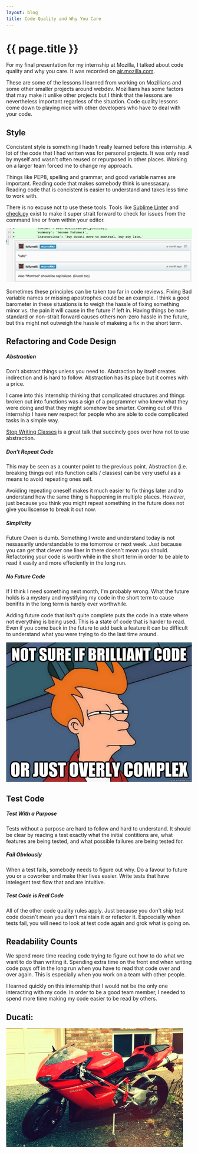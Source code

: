 ```yaml
---
layout: blog
title: Code Quality and Why You Care
---
```


{{ page.title }}
================

For my final presentation for my internship at Mozilla, I talked about code quality and why you care. It was recorded on [air.mozilla.com][0].

These are some of the lessons I learned from working on Mozillians and some other smaller projects around webdev. Mozillians has some factors that may make it unlike other projects but I think that the lessons are nevertheless important regarless of the situation. Code quality lessons come down to playing nice with other developers who have to deal with your code.

[0]: https://air.mozilla.org/
## Style ##
Concistent style is something I hadn't really learned before this internship. A lot of the code that I had written was for personal projects. It was only read by myself and wasn't often reused or repurposed in other places. Working on a larger team forced me to change my approach.

Things like PEP8, spelling and grammar, and good variable names are important. Reading code that makes somebody think is unessasary. Reading code that is concistent is easier to understand and takes less time to work with.

There is no excuse not to use these tools. Tools like [Sublime Linter][1] and [check.py][2] exist to make it super strait forward to check for issues from the command line or from within your editor.

![latte][3]

Sometimes these principles can be taken too far in code reviews. Fixing Bad variable names or missing apostrophes could be an example. I think a good barometer in these situations is to weigh the hassle of fixing something minor vs. the pain it will cause in the future if left in. Having things be non-standard or non-strait forward causes others non-zero hassle in the future, but this might not outweigh the hassle of makeing a fix in the short term.


[1]: https://github.com/Kronuz/SublimeLinter
[2]: https://github.com/jbalogh/check
[3]: /blog/media/2012-04-26-code-style/late.png

## Refactoring and Code Design ##
##### Abstraction #####
Don't abstract things unless you need to. Abstraction by itself creates indirection and is hard to follow. Abstraction has its place but it comes with a price.

I came into this internship thinking that complicated structures and things broken out into functions was a sign of a programmer who knew what they were doing and that they might somehow be smarter. Coming out of this internship I have new respect for people who are able to code complicated tasks in a simple way.

[Stop Writing Classes][4] is a great talk that succincly goes over how not to use abstraction.

[4]: http://pyvideo.org/video/880/stop-writing-classes

##### Don't Repeat Code #####
This may be seen as a counter point to the previous point. Abstraction (i.e. breaking things out into function calls / classes) can be very useful as a means to avoid repeating ones self.

Avoiding repeating oneself makes it much easier to fix things later and to understand how the same thing is happening in multiple places. However, just because you think you might repeat something in the future does not give you liscense to break it out now.

##### Simplicity #####
Future Owen is dumb. Something I wrote and understand today is not nessasarily understandable to me tomorrow or next week. Just because you can get that clever one liner in there doesn't mean you should. Refactoring your code is worth while in the short term  in order to be able to read it easily and more effeciently in the long run.

##### No Future Code #####
If I think I need something next month, I'm probably wrong. What the future holds is a mystery and mystifying my code in the short term to cause benifits in the long term is hardly ever worthwhile.

Adding future code that isn't quite complete puts the code in a state where not everything is being used. This is a state of code that is harder to read. Even if you come back in the future to add back a feature it can be difficult to understand what you were trying to do the last time around.

![latte][5]

[5]: /blog/media/2012-04-26-code-style/brilliant.jpg

## Test Code ##
##### Test With a Purpose #####
Tests without a purpose are hard to follow and hard to understand. It should be clear by reading a test exactly what the initial contitions are, what features are being tested, and what possible failures are being tested for.

##### Fail Obviously #####
When a test fails, somebody needs to figure out why. Do a favour to future you or a coworker and make thier lives easier. Write tests that have intelegent test flow that and are intuitive.

##### Test Code is Real Code #####
All of the other code quality rules apply. Just because you don't ship test code doesn't mean you don't maintain it or refactor it. Espcecially when tests fail, you will need to look at test code again and grok what is going on.

## Readability Counts ##
We spend more time reading code trying to figure out how to do what we want to do than writing it. Spending extra time on the front end when writing code pays off in the long run when you have to read that code over and over again. This is especially when you work on a team with other people.

I learned quickly on this internship that I would not be the only one interacting with my code. In order to be a good team member, I needed to spend more time making my code easier to be read by others.

## Ducati: ##
![latte][6]

[6]: /blog/media/2012-04-26-code-style/ducati.jpg




